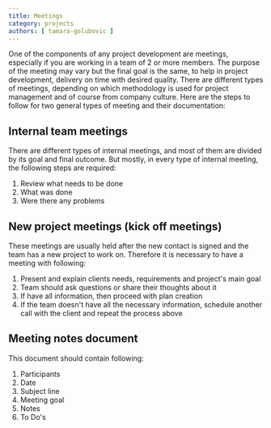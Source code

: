 ```yaml
---
title: Meetings
category: projects
authors: [ tamara-golubovic ]
---
```



One of the components of any project development are meetings, especially if you are working in a team of 2 or more members. The purpose of the meeting may vary but the final goal is the same, to help in project development, delivery on time with desired quality. There are different types of meetings, depending on which methodology is used for project management and of course from company culture. Here are the steps to follow for two general types of meeting and their documentation:


## Internal team meetings

There are different types of internal meetings, and most of them are divided by its goal and final outcome. But mostly, in every type of internal meeting, the following steps are required:

1. Review what needs to be done
2. What was done
3. Were there any problems

## New project meetings (kick off meetings) 

These meetings are usually held after the new contact is signed and the team has a new project to work on. Therefore it is necessary to have a meeting with following:

1. Present and explain clients needs, requirements and project's main goal
2. Team should ask questions or share their thoughts about it
3. If have all information, then proceed with plan creation
4. If the team doesn't have all the necessary information, schedule another call with the client and repeat the process above


## Meeting notes document

This document should contain following:

1. Participants
2. Date
3. Subject line
4. Meeting goal
5. Notes
6. To Do's
